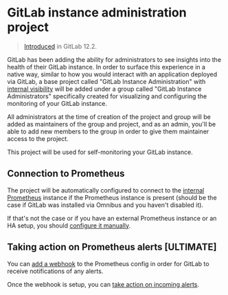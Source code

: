 # GitLab instance administration project

> [Introduced](https://gitlab.com/gitlab-org/gitlab-ce/issues/56883) in GitLab 12.2.

GitLab has been adding the ability for administrators to see insights into the health of
their GitLab instance. In order to surface this experience in a native way, similar to how
you would interact with an application deployed via GitLab, a base project called
"GitLab Instance Administration" with
[internal visibility](../../../public_access/public_access.md#internal-projects) will be
added under a group called "GitLab Instance Administrators" specifically created for
visualizing and configuring the monitoring of your GitLab instance.

All administrators at the time of creation of the project and group will be added
as maintainers of the group and project, and as an admin, you'll be able to add new
members to the group in order to give them maintainer access to the project.

This project will be used for self-monitoring your GitLab instance.

## Connection to Prometheus

The project will be automatically configured to connect to the
[internal Prometheus](../prometheus/index.md) instance if the Prometheus
instance is present (should be the case if GitLab was installed via Omnibus
and you haven't disabled it).

If that's not the case or if you have an external Prometheus instance or an HA setup,
you should
[configure it manually](../../../user/project/integrations/prometheus.md#manual-configuration-of-prometheus).

## Taking action on Prometheus alerts **[ULTIMATE]**

You can [add a webhook](../../../user/project/integrations/prometheus.md#external-prometheus-instances)
to the Prometheus config in order for GitLab to receive notifications of any alerts.

Once the webhook is setup, you can
[take action on incoming alerts](../../../user/project/integrations/prometheus.md#taking-action-on-incidents-ultimate).
